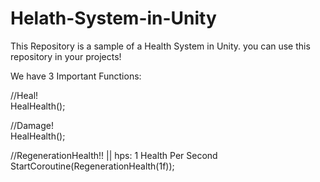 # Helath-System-in-Unity
This Repository is a sample of a Health System in Unity. you can use this repository in your projects!

We have 3 Important Functions:

//Heal! <br />
HealHealth();

//Damage! <br />
HealHealth();

//RegenerationHealth!! || hps: 1 Health Per Second <br />
StartCoroutine(RegenerationHealth(1f));
